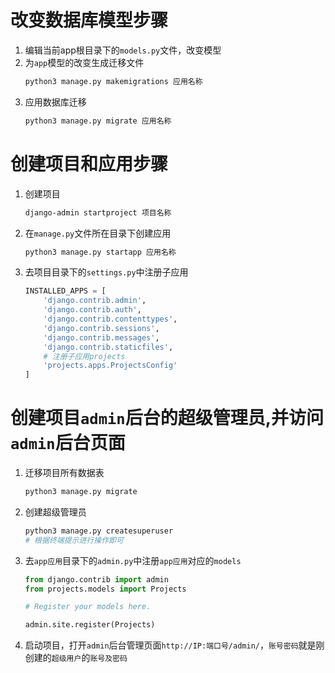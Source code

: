 # 改变数据库模型步骤
1. 编辑当前app根目录下的`models.py`文件，改变模型
2. 为`app`模型的改变生成迁移文件
    ```bash
    python3 manage.py makemigrations 应用名称
    ```
3. 应用数据库迁移
    ```bash
    python3 manage.py migrate 应用名称
    ```
# 创建项目和应用步骤
1. 创建项目
    ```bash
    django-admin startproject 项目名称
    ```
2. 在`manage.py`文件所在目录下创建应用
    ```bash
    python3 manage.py startapp 应用名称
    ```
3. 去项目目录下的`settings.py`中注册子应用
    ```python
    INSTALLED_APPS = [
        'django.contrib.admin',
        'django.contrib.auth',
        'django.contrib.contenttypes',
        'django.contrib.sessions',
        'django.contrib.messages',
        'django.contrib.staticfiles',
        # 注册子应用projects
        'projects.apps.ProjectsConfig'
    ]
    ```
# 创建项目`admin`后台的超级管理员,并访问`admin`后台页面
1. 迁移项目所有数据表
    ```bash
    python3 manage.py migrate
    ```
2. 创建超级管理员
    ```bash
    python3 manage.py createsuperuser
    # 根据终端提示进行操作即可
    ```
3. 去`app应用`目录下的`admin.py`中注册`app应用`对应的`models`
    ```python
    from django.contrib import admin
    from projects.models import Projects
    
    # Register your models here.
    
    admin.site.register(Projects)
    ```
4. 启动项目，打开`admin`后台管理页面`http://IP:端口号/admin/`，`账号密码`就是刚创建的`超级用户`的`账号及密码`
